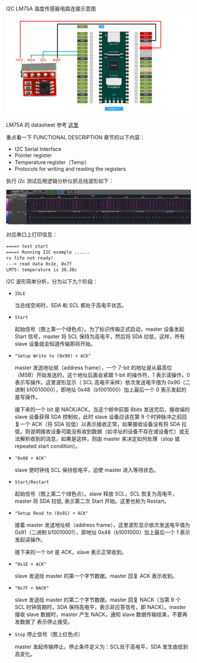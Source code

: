 I2C LM75A 温度传感器电路连接示意图

![](./diagrams/i2c/i2c-lm75.png)

LM75A 的 datasheet 参考 [这里](../lm75a.pdf)

重点看一下 FUNCTIONAL DESCRIPTION 章节的以下内容：
- I2C Serial Interface
- Pointer register
- Temperature register（Temp）
- Protocols for writing and reading the registers


执行 i2c 测试后用逻辑分析仪抓总线波形如下：

![](./diagrams/i2c/i2c_read.png)

对应串口上打印信息：

```shell
====> test start
====> Running I2C example ......
rx fifo not ready!
---> read data 0x1e, 0x7f
LM75: temperature is 30.38c
```

I2C 波形简单分析，分为以下九个阶段：

- `IDLE`

  当总线空闲时，SDA 和 SCL 都处于高电平状态。

- `Start`

  起始信号（图上第一个绿色点）。为了标识传输正式启动，master 设备发起 Start 信号，master 将 SCL 保持为高电平，然后将 SDA 拉低，这样，所有 slave 设备就会知道传输即将开始。

- `"Setup Write to (0x90) + ACK"`

  master 发送地址帧（address frame），一个 7-bit 的地址是从最高位（MSB）开始发送的，这个地址后面会紧跟 1-bit 的操作符，1 表示读操作，0 表示写操作。这里波形显示（ SCL 高电平采样）依次发送电平值为 0x90（二进制 b10010000），即地址 0x48（b1001000）加上最后一个 0 表示发起的是写操作。

  接下来的一个 bit 是 NACK/ACK，当这个帧中前面 8bits 发送完后，接收端的 slave 设备获得 SDA 控制权，此时 slave 设备应该在第 9 个时钟脉冲之前回复一个 ACK（将 SDA 拉低）以表示接收正常，如果接收设备没有将 SDA 拉低，则说明接收设备可能没有收到数据（如寻址的设备不存在或设备忙）或无法解析收到的消息，如果是这样，则由 master 来决定如何处理（stop 或 repeated start condition）。

- `"0x00 + ACK"`

  slave 使时钟线 SCL 保持低电平，迫使 master 进入等待状态。

- `Start/Restart`

  起始信号（图上第二个绿色点）。slave 释放 SCL，SCL 恢复为高电平，master 将 SDA 拉低, 表示第二次 Start 开始。这里也称为 Restart。

- `"Setup Read to (0x91) + ACK"`

  接着 master 发送地址帧（address frame），这里波形显示依次发送电平值为 0x91（二进制 b10010001），即地址 0x48（b1001000）加上最后一个 1 表示发起读操作。

  接下来的一个 bit 是 ACK，slave 表示正常收到。

- `"0x1E + ACK"`

  slave 发送给 master 的第一个字节数据。master 回复 ACK 表示收到。

- `"0x7F + NACK"`

  slave 发送给 master 的第二个字节数据。master 回复 NACK（当第 9 个 SCL 时钟周期时，SDA 保持高电平，表示非应答信号，即 NACK）。master 接收 slave 数据时，master 产生 NACK，通知 slave 数据传输结束，不要再发数据了 表示停止接受。

- `Stop` 停止信号（图上红色点）

  master 发起传输停止。停止条件定义为：SCL处于高电平，SDA 发生由低到高变化。

